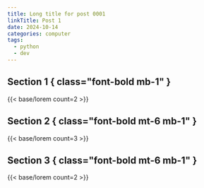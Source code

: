 ```yaml
---
title: Long title for post 0001
linkTitle: Post 1
date: 2024-10-14
categories: computer
tags:
  - python
  - dev
---
```

## Section 1 { class="font-bold mb-1" }
{{< base/lorem count=2 >}}

## Section 2 { class="font-bold mt-6 mb-1" }
{{< base/lorem count=3 >}}

## Section 3 { class="font-bold mt-6 mb-1" }
{{< base/lorem count=2 >}}
